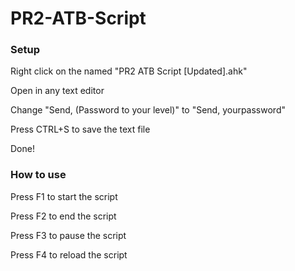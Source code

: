 # PR2-ATB-Script

### Setup
Right click on the named "PR2 ATB Script [Updated].ahk"

Open in any text editor

Change "Send, (Password to your level)" to "Send, yourpassword"

Press CTRL+S to save the text file

Done!

### How to use

Press F1 to start the script

Press F2 to end the script

Press F3 to pause the script

Press F4 to reload the script
